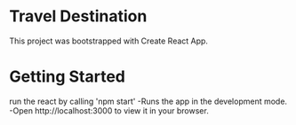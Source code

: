 # Travel Destination
 This project was bootstrapped with Create React App.
# Getting Started
run the react by calling 'npm start'
-Runs the app in the development mode.
-Open http://localhost:3000 to view it in your browser.

